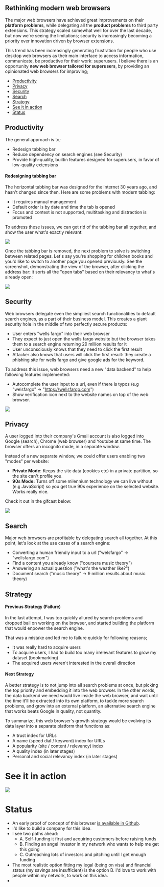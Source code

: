 ## Rethinking modern web browsers

The major web browsers have achieved great improvements on their **platform problems**, while delegating all the **product problems** to third party extensions. This strategy scaled somewhat well for over the last decade, but now we're seeing the limitations; security is increasingly becoming a priority over innovation driven by browser extensions. 

This trend has been increasingly generating frustration for people who use desktop web browsers as their main interface to access information, communicate, be productive for their work: superusers. I believe there is an opportunity **new web browser tailored for superusers**, by providing an opinionated web browsers for improving;

* [Productivity](#productivity)
* [Privacy](#privacy)
* [Security](#security)
* [Search](#search)
* [Strategy](#strategy)
* [See it in action](#see-it-in-action)
* [Status](#status)

## Productivity

The general approach is to;

* Redesign tabbing bar
* Reduce dependency on search engines (see Security)
* Provide high-quality, builtin features designed for superusers, in favor of low-quality extensions

#### Redesigning tabbing bar

The horizontal tabbing bar was designed for the internet 30 years ago, and hasn't changed since then. Here are some problems with modern tabbing:

* It requires manual management
* Default order is by date and time the tab is opened
* Focus and context is not supported, multitasking and distraction is promoted

To address these issues, we can get rid of the tabbing bar all together, and show the user what's exactly relevant:

![](https://github.com/azer/fathomecat/blob/main/screencasts/screenshot.png?raw=true)

Once the tabbing bar is removed, the next problem to solve is switching between related pages. Let's say you're shopping for children books and you'd like to switch to another page you opened previously. See the screenshot, demonstrating the view of the browser, after clicking the address bar: it sorts all the "open tabs" based on their relevancy to what's already open:

![](https://raw.githubusercontent.com/azer/fathomecat/main/screencasts/tabbing%20view%20-%20amazon.png)

## Security

Web browsers delegate even the simpliest search functionalities to default search engines, as a part of their business model. This creates a giant security hole in the middle of two perfectly secure products:

* User enters "wells fargo" into their web browser
* They expect to just open the wells fargo website but the browser takes them to a search engine returning 29 million results for it
* User unconsciously knows that they need to click the first result
* Attacker also knows that users will click the first result: they create a phishing site for wells fargo and give google ads for the keyword.

To address this issue, web browsers need a new "data backend" to help following features implemented:

* Autocomplete the user input to a url, even if there is typos (e.g "welsfargo" -> "https://wellsfargo.com")
* Show verification icon next to the website names on top of the web browser.

![](https://cldup.com/x4jKv2UaMv.png)

## Privacy

A user logged into their company's Gmail account is also logged into Google (search), Chrome (web browser) and Youtube at same time. The browser offers an incognito mode, in a separate window.

Instead of a new separate window, we could offer users enabling two "modes" per website:

* **Private Mode:** Keeps the site data (cookies etc) in a private partition, so the site can't profile you.
* **90s Mode:** Turns off some milennium technology we can live without (e.g JavaScript) so you get true 90s experience on the selected website. Works really nice.

Check it out in the gifcast below: 

![](https://github.com/azer/fathomecat/blob/main/screencasts/private-90s-mode.gif?raw=true)

## Search

Major web browsers are profitable by delegating search all together. At this point, let's look at the use cases of a search engine:

* Converting a human friendly input to a url ("welsfargo" -> "wellsfargo.com") 
* Find a content you already know ("coursera music theory")
* Answering an actual question ("what's the weather like?")
* Document search ("music theory" -> 9 million results about music theory)

## Strategy

#### Previous Strategy (Failure)

In the last attempt, I was too quickly allured by search problems and dropped ball on working on the browser, and started building the platform that would enpower the search engine. 

That was a mistake and led me to failure quickly for following reasons; 
* It was really hard to acquire users
* To acquire users, I had to build too many irrelevant features to grow my dataset (bookmarking)
* The acquired users weren't interested in the overall direction

#### Next Strategy

A better strategy is to not jump into all search problems at once, but picking the top priority and embedding it into the web browser. In the other words, the data backend we need would live inside the web browser, and wait until the time it'll be extracted into its own platform, to tackle more search problems, and grow into an external platform, an alternative search engine that works beats Google in quality, not quantity.

To summarize, this web browser's growth strategy would be evolving its data layer into a separate platform that functions as:

* A trust index for URLs
* A name (speed dial / keyword) index for URLs
* A popularity (site / content / relevancy) index
* A quality index (in later stages)
* Personal and social relevancy index (in later stages)

# See it in action

![](https://github.com/azer/fathomecat/blob/main/screencasts/browsing-800.gif?raw=true)

# Status

* An early proof of concept of this browser [is available in Github](https://github.com/kaktus/kaktus). 
* I'd like to build a company for this idea.
* I see two paths ahead:
  * A. Self-funding it first and acquiring customers before raising funds
  * B. Finding an angel investor in my network who wants to help me get this going
  * C. Outreaching lots of investors and pitching until I get enough funding
* The most realistic option fitting my legal (being on visa) and financial status (my savings are insufficient) is the option B. I'd love to work with people within my network, to work on this idea.
* 

